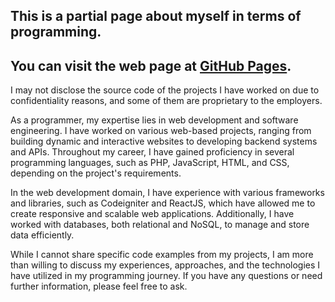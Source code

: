 ## This is a partial page about myself in terms of programming.
You can visit the web page at [GitHub Pages](https://ronslowlife.github.io/aboutme).
-----------------------------------------------------------------------------------

I may not disclose the source code of the projects I have worked on due to confidentiality reasons, and some of them are proprietary to the employers.

As a programmer, my expertise lies in web development and software engineering. I have worked on various web-based projects, ranging from building dynamic and interactive websites to developing backend systems and APIs. Throughout my career, I have gained proficiency in several programming languages, such as PHP, JavaScript, HTML, and CSS, depending on the project's requirements.

In the web development domain, I have experience with various frameworks and libraries, such as Codeigniter and ReactJS, which have allowed me to create responsive and scalable web applications. Additionally, I have worked with databases, both relational and NoSQL, to manage and store data efficiently.

While I cannot share specific code examples from my projects, I am more than willing to discuss my experiences, approaches, and the technologies I have utilized in my programming journey. If you have any questions or need further information, please feel free to ask.
